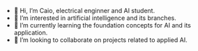 - 👋 Hi, I’m Caio, electrical enginner and AI student.
- 👀 I’m interested in artificial intelligence and its branches.
- 🌱 I’m currently learning the foundation concepts for AI and its application.
- 💞️ I’m looking to collaborate on projects related to applied AI.

<!---
oiac23/oiac23 is a ✨ special ✨ repository because its `README.md` (this file) appears on your GitHub profile.
You can click the Preview link to take a look at your changes.
--->
